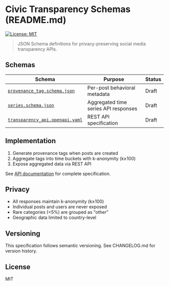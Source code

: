 # Civic Transparency Schemas (README.md)

[![License: MIT](https://img.shields.io/badge/License-MIT-yellow.svg)](./LICENSE)

> JSON Schema definitions for privacy-preserving social media transparency APIs.

## Schemas

| Schema | Purpose | Status |
|--------|---------|--------|
| [`provenance_tag.schema.json`](./src/ci/transparency/spec/schemas/provenance_tag.schema.json) | Per-post behavioral metadata | Draft |
| [`series.schema.json`](./src/ci/transparency/spec/schemas/series.schema.json) | Aggregated time series API responses | Draft |
| [`transparency_api.openapi.yaml`](./src/ci/transparency/spec/schemas/transparency_api.openapi.yaml) | REST API specification | Draft |

## Implementation

1. Generate provenance tags when posts are created
2. Aggregate tags into time buckets with k-anonymity (k≥100)
3. Expose aggregated data via REST API

See [API documentation](./src/ci/transparency/spec/schemas/transparency_api.openapi.yaml) for complete specification.

## Privacy

- All responses maintain k-anonymity (k≥100)
- Individual posts and users are never exposed
- Rare categories (<5%) are grouped as "other"
- Geographic data limited to country-level

## Versioning

This specification follows semantic versioning.
See CHANGELOG.md for version history.

## License

MIT
